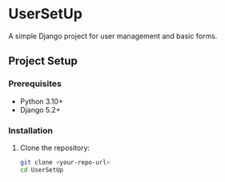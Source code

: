# UserSetUp

A simple Django project for user management and basic forms.

## Project Setup

### Prerequisites
- Python 3.10+  
- Django 5.2+  

### Installation
1. Clone the repository:
   ```bash
   git clone <your-repo-url>
   cd UserSetUp
